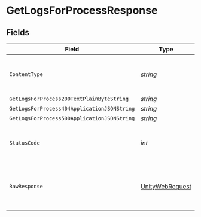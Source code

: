 # GetLogsForProcessResponse


## Fields

| Field                                                                                                            | Type                                                                                                             | Required                                                                                                         | Description                                                                                                      |
| ---------------------------------------------------------------------------------------------------------------- | ---------------------------------------------------------------------------------------------------------------- | ---------------------------------------------------------------------------------------------------------------- | ---------------------------------------------------------------------------------------------------------------- |
| `ContentType`                                                                                                    | *string*                                                                                                         | :heavy_check_mark:                                                                                               | HTTP response content type for this operation                                                                    |
| `GetLogsForProcess200TextPlainByteString`                                                                        | *string*                                                                                                         | :heavy_minus_sign:                                                                                               | Ok                                                                                                               |
| `GetLogsForProcess404ApplicationJSONString`                                                                      | *string*                                                                                                         | :heavy_minus_sign:                                                                                               | N/A                                                                                                              |
| `GetLogsForProcess500ApplicationJSONString`                                                                      | *string*                                                                                                         | :heavy_minus_sign:                                                                                               | N/A                                                                                                              |
| `StatusCode`                                                                                                     | *int*                                                                                                            | :heavy_check_mark:                                                                                               | HTTP response status code for this operation                                                                     |
| `RawResponse`                                                                                                    | [UnityWebRequest](https://docs.unity3d.com/2021.3/Documentation/ScriptReference/Networking.UnityWebRequest.html) | :heavy_minus_sign:                                                                                               | Raw HTTP response; suitable for custom response parsing                                                          |
